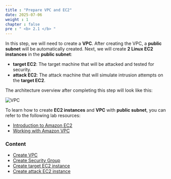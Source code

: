 ```yaml
---
title : "Prepare VPC and EC2"
date: 2025-07-06
weight : 1 
chapter : false
pre : " <b> 2.1 </b> "
---
```


In this step, we will need to create a **VPC**. After creating the VPC, a **public subnet** will be automatically created. Next, we will create **2 Linux EC2 instances** in the **public subnet**:
- **target EC2**: The target machine that will be attacked and tested for security.
- **attack EC2**: The attack machine that will simulate intrusion attempts on the **target EC2**.

The architecture overview after completing this step will look like this:

![VPC](/images/arc-001.png)

To learn how to create **EC2 instances** and **VPC** with **public subnet**, you can refer to the following lab resources:
- [Introduction to Amazon EC2](https://000004.awsstudygroup.com/vi/)
- [Working with Amazon VPC](https://000003.awsstudygroup.com/vi/)

### Content
  - [Create VPC](2.1.1-createvpc/)
  - [Create Security Group](2.1.2-createsecgroup/)
  - [Create target EC2 instance](2.1.3-createec2target/)
  - [Create attack EC2 instance](2.1.4-createec2attack/)
